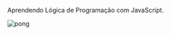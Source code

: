 Aprendendo Lógica de Programação com JavaScript.


![pong](https://github.com/FabinDr/PongGameMultiplayer/assets/124143933/b482a8a6-2b49-46bd-8351-495c622d60be)

